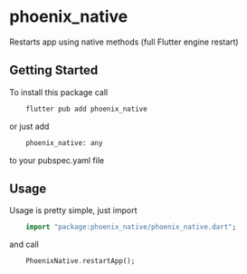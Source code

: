 # phoenix_native

Restarts app using native methods (full Flutter engine restart)

## Getting Started

To install this package call

```bash
    flutter pub add phoenix_native
```

or just add

```bash
    phoenix_native: any
```

to your pubspec.yaml file

## Usage

Usage is pretty simple, just import

```dart
    import "package:phoenix_native/phoenix_native.dart";
```

and call

```dart
    PhoenixNative.restartApp();
```
